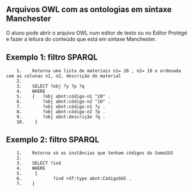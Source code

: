 
## Arquivos OWL com as ontologias em sintaxe Manchester

O aluno pode abrir o arquivo OWL num editor de texto ou no Editor Protégé e fazer a leitura do conteúdo que está em sintaxe Manchester.

## Exemplo 1: filtro SPARQL
  
        1.    Retorna uma lista de materiais n1= 20 , n2= 10 e ordenada com as colunas n1, n2, descrição do material
        2.
        3.    SELECT ?obj ?y ?p ?q
        4.    WHERE
        5.    {   ?obj abnt:código-n1 "20" .
        6.        ?obj abnt:código-n2 "10" .
        7.        ?obj abnt:código-n1 ?y .
        8.        ?obj abnt:código-n2 ?p .
        9.        ?obj abnt:descrição ?q .
        10.    }

## Exemplo 2: filtro SPARQL 

        1.    Retorna só as instâncias que tenham códigos do SomaSUS
        2.
        3.    SELECT ?ind
        4.    WHERE
        5.     {   
        6.            ?ind rdf:type abnt:CódigoSUS .
        7.    }
      
